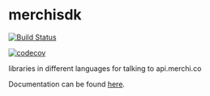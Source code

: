 # merchisdk

[![Build Status](https://travis-ci.org/merchisdk/sdk.svg?branch=master)](https://travis-ci.org/merchisdk/sdk)

[![codecov](https://codecov.io/gh/merchisdk/sdk/branch/master/graph/badge.svg)](https://codecov.io/gh/merchisdk/sdk)

libraries in different languages for talking to api.merchi.co


Documentation can be found [here](https://merchisdk.github.io/sdk/).
